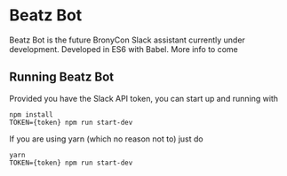 # Beatz Bot

Beatz Bot is the future BronyCon Slack assistant currently under development. Developed in ES6 with Babel. More info to come

## Running Beatz Bot

Provided you have the Slack API token, you can start up and running with

```node
npm install
TOKEN={token} npm run start-dev
```

If you are using yarn (which no reason not to) just do

```node
yarn
TOKEN={token} npm run start-dev
```